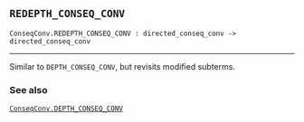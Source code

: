 ## `REDEPTH_CONSEQ_CONV`

``` hol4
ConseqConv.REDEPTH_CONSEQ_CONV : directed_conseq_conv -> directed_conseq_conv
```

------------------------------------------------------------------------

Similar to `DEPTH_CONSEQ_CONV`, but revisits modified subterms.

### See also

[`ConseqConv.DEPTH_CONSEQ_CONV`](#ConseqConv.DEPTH_CONSEQ_CONV)
